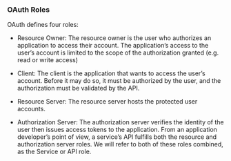 ### OAuth Roles

OAuth defines four roles:

* Resource Owner: The resource owner is the user who authorizes an application to access their account. 
The application’s access to the user’s account is limited to the scope of the authorization granted (e.g. read or write access)

* Client: The client is the application that wants to access the user’s account. Before it may do so,
it must be authorized by the user, and the authorization must be validated by the API.

* Resource Server: The resource server hosts the protected user accounts.

* Authorization Server: The authorization server verifies the identity of the user then issues access tokens to the application.
From an application developer’s point of view, a service’s API fulfills both the resource and authorization server roles. 
We will refer to both of these roles combined, as the Service or API role.
